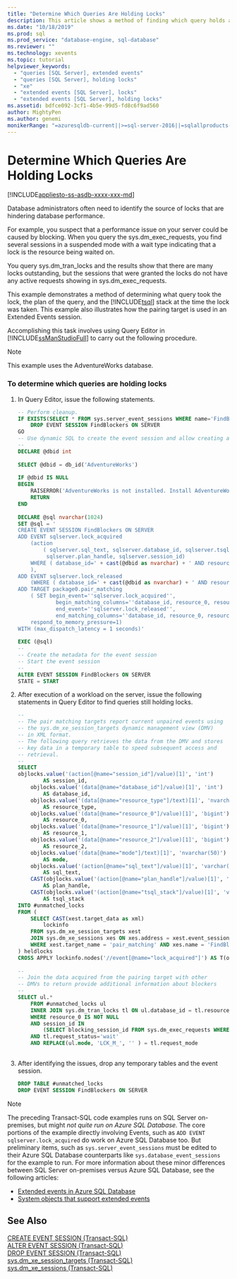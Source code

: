 ```yaml
---
title: "Determine Which Queries Are Holding Locks"
description: This article shows a method of finding which query holds a lock. Database administrators may need to find the source of locks that hinder database performance.
ms.date: "10/18/2019"
ms.prod: sql
ms.prod_service: "database-engine, sql-database"
ms.reviewer: ""
ms.technology: xevents
ms.topic: tutorial
helpviewer_keywords: 
  - "queries [SQL Server], extended events"
  - "queries [SQL Server], holding locks"
  - "xe"
  - "extended events [SQL Server], locks"
  - "extended events [SQL Server], holding locks"
ms.assetid: bdfce092-3cf1-4b5e-99d5-fd8c6f9ad560
author: MightyPen
ms.author: genemi
monikerRange: "=azuresqldb-current||>=sql-server-2016||=sqlallproducts-allversions||>=sql-server-linux-2017||=azuresqldb-mi-current"
---
```

# Determine Which Queries Are Holding Locks

[!INCLUDE[appliesto-ss-asdb-xxxx-xxx-md](../../includes/appliesto-ss-asdb-xxxx-xxx-md.md)]

Database administrators often need to identify the source of locks that are hindering database performance.  
  
For example, you suspect that a performance issue on your server could be caused by blocking. When you query the sys.dm_exec_requests, you find several sessions in a suspended mode with a wait type indicating that a lock is the resource being waited on.  
  
You query sys.dm_tran_locks and the results show that there are many locks outstanding, but the sessions that were granted the locks do not have any active requests showing in sys.dm_exec_requests.  
  
This example demonstrates a method of determining what query took the lock, the plan of the query, and the [!INCLUDE[tsql](../../includes/tsql-md.md)] stack at the time the lock was taken. This example also illustrates how the pairing target is used in an Extended Events session.  
  
Accomplishing this task involves using Query Editor in [!INCLUDE[ssManStudioFull](../../includes/ssmanstudiofull-md.md)] to carry out the following procedure.  
  
> [!NOTE]  
>  This example uses the AdventureWorks database.  
  
### To determine which queries are holding locks  
  
1.  In Query Editor, issue the following statements.  
  
    ```sql
    -- Perform cleanup.   
    IF EXISTS(SELECT * FROM sys.server_event_sessions WHERE name='FindBlockers')  
        DROP EVENT SESSION FindBlockers ON SERVER  
    GO  
    -- Use dynamic SQL to create the event session and allow creating a -- predicate on the AdventureWorks database id.  
    --  
    DECLARE @dbid int  
  
    SELECT @dbid = db_id('AdventureWorks')  
  
    IF @dbid IS NULL  
    BEGIN  
        RAISERROR('AdventureWorks is not installed. Install AdventureWorks before proceeding', 17, 1)  
        RETURN  
    END  
  
    DECLARE @sql nvarchar(1024)  
    SET @sql = '  
    CREATE EVENT SESSION FindBlockers ON SERVER  
    ADD EVENT sqlserver.lock_acquired   
        (action   
            ( sqlserver.sql_text, sqlserver.database_id, sqlserver.tsql_stack,  
             sqlserver.plan_handle, sqlserver.session_id)  
        WHERE ( database_id=' + cast(@dbid as nvarchar) + ' AND resource_0!=0)   
        ),  
    ADD EVENT sqlserver.lock_released   
        (WHERE ( database_id=' + cast(@dbid as nvarchar) + ' AND resource_0!=0 ))  
    ADD TARGET package0.pair_matching   
        ( SET begin_event=''sqlserver.lock_acquired'',   
                begin_matching_columns=''database_id, resource_0, resource_1, resource_2, transaction_id, mode'',   
                end_event=''sqlserver.lock_released'',   
                end_matching_columns=''database_id, resource_0, resource_1, resource_2, transaction_id, mode'',  
        respond_to_memory_pressure=1)  
    WITH (max_dispatch_latency = 1 seconds)'  
  
    EXEC (@sql)  
    --   
    -- Create the metadata for the event session  
    -- Start the event session  
    --  
    ALTER EVENT SESSION FindBlockers ON SERVER  
    STATE = START  
    ```  
  
2.  After execution of a workload on the server, issue the following statements in Query Editor to find queries still holding locks.  
  
    ```sql
    --  
    -- The pair matching targets report current unpaired events using   
    -- the sys.dm_xe_session_targets dynamic management view (DMV)  
    -- in XML format.  
    -- The following query retrieves the data from the DMV and stores  
    -- key data in a temporary table to speed subsequent access and  
    -- retrieval.  
    --  
    SELECT   
    objlocks.value('(action[@name="session_id"]/value)[1]', 'int')  
            AS session_id,  
        objlocks.value('(data[@name="database_id"]/value)[1]', 'int')   
            AS database_id,  
        objlocks.value('(data[@name="resource_type"]/text)[1]', 'nvarchar(50)' )   
            AS resource_type,  
        objlocks.value('(data[@name="resource_0"]/value)[1]', 'bigint')   
            AS resource_0,  
        objlocks.value('(data[@name="resource_1"]/value)[1]', 'bigint')   
            AS resource_1,  
        objlocks.value('(data[@name="resource_2"]/value)[1]', 'bigint')   
            AS resource_2,  
        objlocks.value('(data[@name="mode"]/text)[1]', 'nvarchar(50)')   
            AS mode,  
        objlocks.value('(action[@name="sql_text"]/value)[1]', 'varchar(MAX)')   
            AS sql_text,  
        CAST(objlocks.value('(action[@name="plan_handle"]/value)[1]', 'varchar(MAX)') AS xml)   
            AS plan_handle,      
        CAST(objlocks.value('(action[@name="tsql_stack"]/value)[1]', 'varchar(MAX)') AS xml)   
            AS tsql_stack  
    INTO #unmatched_locks  
    FROM (  
        SELECT CAST(xest.target_data as xml)   
            lockinfo  
        FROM sys.dm_xe_session_targets xest  
        JOIN sys.dm_xe_sessions xes ON xes.address = xest.event_session_address  
        WHERE xest.target_name = 'pair_matching' AND xes.name = 'FindBlockers'  
    ) heldlocks  
    CROSS APPLY lockinfo.nodes('//event[@name="lock_acquired"]') AS T(objlocks)  
  
    --  
    -- Join the data acquired from the pairing target with other   
    -- DMVs to return provide additional information about blockers  
    --  
    SELECT ul.*  
        FROM #unmatched_locks ul  
        INNER JOIN sys.dm_tran_locks tl ON ul.database_id = tl.resource_database_id AND ul.resource_type = tl.resource_type  
        WHERE resource_0 IS NOT NULL  
        AND session_id IN   
            (SELECT blocking_session_id FROM sys.dm_exec_requests WHERE blocking_session_id != 0)  
        AND tl.request_status='wait'  
        AND REPLACE(ul.mode, 'LCK_M_', '' ) = tl.request_mode  
  
    ```  
  
3.  After identifying the issues, drop any temporary tables and the event session.  
  
    ```sql
    DROP TABLE #unmatched_locks  
    DROP EVENT SESSION FindBlockers ON SERVER  
    ```  

> [!NOTE]
> The preceding Transact-SQL code examples runs on SQL Server on-premises, but might _not quite run on Azure SQL Database._ The core portions of the example directly involving Events, such as `ADD EVENT sqlserver.lock_acquired` do work on Azure SQL Database too. But preliminary items, such as `sys.server_event_sessions` must be edited to their Azure SQL Database counterparts like `sys.database_event_sessions` for the example to run.
> For more information about these minor differences between SQL Server on-premises versus Azure SQL Database, see the following articles:
> - [Extended events in Azure SQL Database](/azure/sql-database/sql-database-xevent-db-diff-from-svr#transact-sql-differences)
> - [System objects that support extended events](xevents-references-system-objects.md)

## See Also  
 [CREATE EVENT SESSION &#40;Transact-SQL&#41;](../../t-sql/statements/create-event-session-transact-sql.md)   
 [ALTER EVENT SESSION &#40;Transact-SQL&#41;](../../t-sql/statements/alter-event-session-transact-sql.md)   
 [DROP EVENT SESSION &#40;Transact-SQL&#41;](../../t-sql/statements/drop-event-session-transact-sql.md)   
 [sys.dm_xe_session_targets &#40;Transact-SQL&#41;](../../relational-databases/system-dynamic-management-views/sys-dm-xe-session-targets-transact-sql.md)   
 [sys.dm_xe_sessions &#40;Transact-SQL&#41;](../../relational-databases/system-dynamic-management-views/sys-dm-xe-sessions-transact-sql.md)  
  
  
